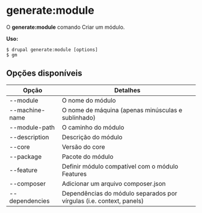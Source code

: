 # generate:module
O **generate:module** comando Criar um módulo.

**Uso:**
```
$ drupal generate:module [options] 
$ gm  
```

## Opções disponíveis
Opção | Detalhes
-------|-------------
--module | O nome do módulo
--machine-name | O nome de máquina (apenas minúsculas e sublinhado)
--module-path | O caminho do módulo
--description | Descrição do módulo
--core | Versão do core
--package | Pacote do módulo
--feature | Definir módulo compatível com o módulo Features
--composer | Adicionar um arquivo composer.json
--dependencies | Dependências do módulo separados por vírgulas (i.e. context, panels)
